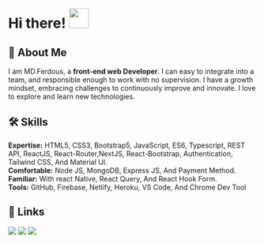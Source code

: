 # Hi there! <img src = "https://raw.githubusercontent.com/MartinHeinz/MartinHeinz/master/wave.gif" width = 40px>

 <!-- <kbd>
 ## 🚀 About Me 
 </kbd> -->



## 🚀 About Me
I am MD.Ferdous, a **front-end web Developer**. I can easy to integrate into a team, and responsible enough to work with no supervision. I have a growth mindset, embracing challenges to continuously improve and innovate. I love to explore and learn new technologies.

## 🛠️ Skills
**Expertise:** HTML5, CSS3, Bootstrap5, JavaScript, ES6, Typescript, REST API, ReactJS, React-Router,NextJS, React-Bootstrap, Authentication, Tailwind CSS, And Material UI.</br>
 **Comfortable:** Node JS, MongoDB, Express JS, And Payment Method. </br>
 **Familiar:** With react Native, React Query, And React Hook Form. </br>
 **Tools:** GitHub, Firebase, Netlify, Heroku, VS Code, And Chrome Dev Tool

## 🔗 Links
<!-- display the social media buttons in your README -->


[<img src="https://img.shields.io/badge/-Portfolio-0A192F?style=for-the-badge&logo=googleChrome&logoColor=white">](https://ferdousresume.netlify.app)
[<img src="https://img.shields.io/badge/-LinkedIn-0072b1?style=for-the-badge&logo=Linkedin&logoColor=white">](https://www.linkedin.com/in/ferdousr3)
[<img src="https://img.shields.io/badge/-Twitter-1DA1F2?style=for-the-badge&logo=Twitter&logoColor=white">](https://twitter.com/ferdousr3)




